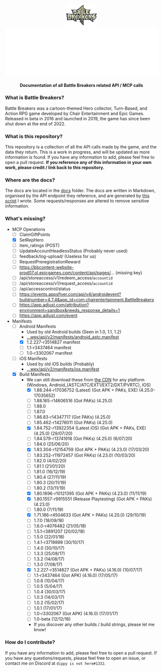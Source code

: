 <br />
<div align=center>
    <a id="back-to-top"></a>
    <div align="center">
        <a href="https://github.com/dippyshere/battle-breakers-documentation">
            <img src='res/BattleBreakers_Logo.png' width='100' alt="" />
            <img src="res/bbdocsh1.svg" alt="Battle Breakers Documentation" />
        </a>
    </div>
  <h4> Documentation of all Battle Breakers related API / MCP calls</h4>
</div>

### What is Battle Breakers?

Battle Breakers was a cartoon-themed Hero collector, Turn-Based, and Action RPG game developed by Chair Entertainment
and Epic Games. Released in beta in 2016 and launched in 2019, the game has since been shut down at the end of 2022.

### What is this repository?

This repository is a collection of all the API calls made by the game, and the data they return. This is a work in
progress, and will be updated as more information is found. If you have any information to add, please feel free to open
a pull request. **If you reference any of this information in your own work, please credit / link back to this
repository.**

### Where are the docs?

The docs are located in the [docs](docs) folder. The docs are written in Markdown, organised by the API endpoint they
reference, and are generated by [this script](res/har%20markdown%20renderer.py) I wrote. Some requests/responses are
altered to remove sensitive information.

### What's missing?

- MCP Operations
    - [ ] ClaimGiftPoints
    - [x] SetRepHero
    - [ ] item_ratings (POST)
    - [ ] UpdateAccountHeadlessStatus (Probably never used)
    - [ ] feedback/log-upload/ (Useless for us)
    - [ ] RequestPreregistrationReward
    - [ ] https://bbcontent-website-prod07.ol.epicgames.com/content/api/pages/... (missing key)
    - [ ] /api/storeaccess/v1/redeem_access/`accountid`
    - [ ] /api/storeaccess/v1/request_access/`accountid`
    - [ ] /api/accesscontrol/status
    - [ ] https://events.appsflyer.com/api/v4/androidevent?buildnumber=4.7.4&app_id=com.chairentertainment.BattleBreakers
    - [ ] https://app.adjust.com/attribution?environment=sandbox&needs_response_details=1
    - [ ] https://app.adjust.com/event
- Manifests
    - [ ] Android Manifests
        - Used by old Android builds (Seen in 1.0, 1.1, 1.2)
        - [...wex/api/v2/manifests/android_astc.manifest](https://wex-public-service-live-prod.ol.epicgames.com/wex/api/v2/manifests/android_astc.manifest?nocache=789564886)
        - [x] 1.2.227-r3514827 manifest
        - [ ] 1.1-r3437464 manifest
        - [ ] 1.0-r3302067 manifest
    - [ ] iOS Manifests
        - Used by old iOS builds (Probably)
        - [...wex/api/v2/manifests/ios.manifest](https://wex-public-service-live-prod.ol.epicgames.com/wex/api/v2/manifests/ios.manifest)
    - [x] Build Manifests
        - We can still download these
          from [the CDN](https://battlebreakers-live-cdn.ol.epicgames.com/1.88.244-r17036752/BuildManifest-Windows.txt)
          for any platform (Windows, Android_(ASTC/ATC/EXT1/EXT2/DXT/PVRTC), IOS)
            - [x] 1.88.244-r17036752 (Latest) (Got APK + PAKs, EXE) (4.25.0-17035652)
            - [ ] 1.88.165-r14606516 (Got PAKs) (4.25.0)
            - [ ] 1.88.0
            - [ ] 1.87.0
            - [ ] 1.86.83-r14347717 (Got PAKs) (4.25.0)
            - [ ] 1.85.462-r14276011 (Got PAKs) (4.25.0)
            - [x] 1.84.752-r13922354 (Latest iOS) (Got APK + PAKs, EXE) (4.25.0) (29/07/20)
            - [ ] 1.84.579-r13741918 (Got PAKs) (4.25.0) (6/07/20)
            - [ ] 1.84.0 (25/06/20)
            - [x] 1.83.304-r12154759 (Got APK + PAKs) (4.23.0) (17/03/20)
            - [ ] 1.83.252-r11972457 (Got PAKs) (4.23.0) (10/03/20)
            - [ ] 1.82.0 (4/02/20)
            - [ ] 1.81.1 (21/01/20)
            - [ ] 1.81.0 (16/12/19)
            - [ ] 1.80.4 (27/11/19)
            - [ ] 1.80.3 (20/11/19)
            - [ ] 1.80.2 (13/11/19)
            - [x] 1.80.1696-r10121395 (Got APK + PAKs) (4.23.0) (11/11/19)
            - [x] 1.80.1557-r9915551 (Release Playtesting) (Got APK + PAKs) (4.23.0)
            - [ ] 1.80.0 (7/11/19)
            - [x] 1.71.186-r4504633 (Got APK + PAKs) (4.20.0) (29/10/19)
            - [ ] 1.7.0 (18/09/18)
            - [ ] 1.6.0-r4076482 (21/05/18)
            - [ ] 1.5.1-r3891207 (20/02/18)
            - [ ] 1.5.0 (22/01/18)
            - [ ] 1.4.1-r3719898 (30/10/17)
            - [ ] 1.4.0 (30/10/17)
            - [ ] 1.3.3 (25/08/17)
            - [ ] 1.3.2 (14/08/17)
            - [ ] 1.3.0 (7/08/17)
            - [x] 1.2.227-r3514827 (Got APK + PAKs) (4.16.0) (10/07/17)
            - [ ] 1.1-r3437464 (Got APK) (4.16.0) (17/05/17)
            - [ ] 1.0.6 (10/04/17)
            - [ ] 1.0.5 (5/04/17)
            - [ ] 1.0.4 (30/03/17)
            - [ ] 1.0.3 (14/03/17)
            - [ ] 1.0.2 (15/02/17)
            - [ ] 1.0.1 (17/01/17)
            - [ ] 1.0-r3302067 (Got APK) (4.16.0) (17/01/17)
            - [ ] 1.0-beta (12/12/16)
            - If you discover any other builds / build strings, please let me know!

### How do I contribute?

If you have any information to add, please feel free to open a pull request. If you have any questions/requests, please
feel free to open an issue, or contact me on Discord at `dippy is not here#1332`.
